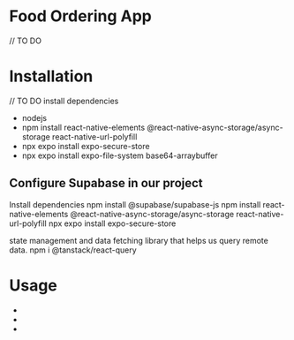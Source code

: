 # Food Ordering App

// TO DO

# Installation
// TO DO 
install dependencies
- nodejs
- npm install react-native-elements @react-native-async-storage/async-storage react-native-url-polyfill
- npx expo install expo-secure-store
- npx expo install expo-file-system base64-arraybuffer

## Configure Supabase in our project
Install dependencies
npm install @supabase/supabase-js
npm install react-native-elements @react-native-async-storage/async-storage react-native-url-polyfill
npx expo install expo-secure-store

state management and data fetching library that helps us query remote data.
npm i @tanstack/react-query

# Usage
-
-
-

